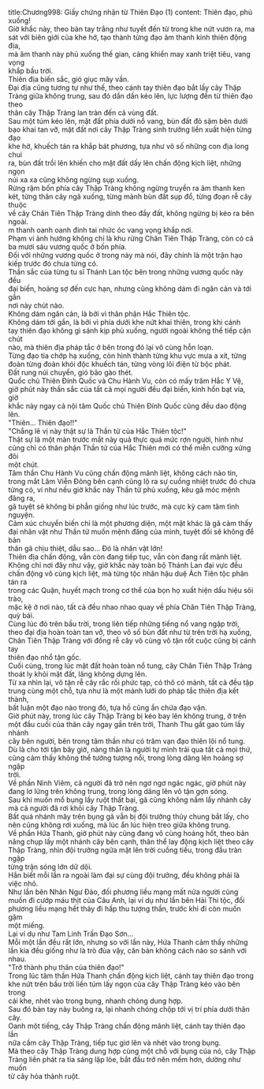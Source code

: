 title:Chương998: Giấy chứng nhận từ Thiên Đạo (1)
content:
Thiên đạo, phủ xuống!<br>Giờ khắc này, theo bàn tay trắng như tuyết đến từ trong khe nứt vươn ra, ma<br>sát với biên giới của khe hở, tạo thành từng đạo âm thanh kinh thiên động địa,<br>mà âm thanh này phủ xuống thế gian, càng khiến may xanh triệt tiêu, vang vọng<br>khắp bầu trời.<br>Thiên địa biến sắc, gió giục mây vần.<br>Đại địa cũng tương tự như thế, theo cánh tay thiên đạo bắt lấy cây Thập<br>Tràng giữa không trung, sau đó dần dần kéo lên, lực lượng đến từ thiên đạo theo<br>thân cây Thập Tràng lan tràn đến cả vùng đất.<br>Sau một túm kéo lên, mặt đất phía dưới nổ vang, bùn đất đỏ sậm bên dưới<br>bạo khai tan vỡ, mặt đất nơi cây Thập Tràng sinh trưởng liền xuất hiện từng đạo<br>khe hở, khuếch tán ra khắp bát phương, tựa như vô số những con địa long chui<br>ra, bùn đất trồi lên khiến cho mặt đất dấy lên chấn động kịch liệt, những ngọn<br>núi xa xa cũng không ngừng sụp xuống.<br>Rừng rậm bốn phía cây Thập Tràng không ngừng truyền ra âm thanh ken<br>két, từng thân cây ngã xuống, từng mảnh bùn đất sụp đổ, từng đoạn rễ cây thuộc<br>về cây Chân Tiên Thập Tràng dính theo đầy đất, không ngừng bị kéo ra bên<br>ngoài.<br>m thanh oanh oanh đinh tai nhức óc vang vọng khắp nơi.<br>Phạm vi ảnh hướng không chỉ là khu rừng Chân Tiên Thập Tràng, còn có cả<br>ba mươi sáu vương quốc ở bốn phía.<br>Đối với những vương quốc ở trong này mà nói, đây chính là một trận hạo<br>kiếp trước đó chưa từng có.<br>Thần sắc của từng tu sĩ Thánh Lan tộc bên trong những vương quốc này đều<br>đại biến, hoảng sợ đến cực hạn, nhưng cũng không dám đi ngăn cản và tới gần<br>nơi này chút nào.<br>Không dám ngăn cản, là bởi vì thân phận Hắc Thiên tộc.<br>Không dám tới gần, là bởi vì phía dưới khe nứt khai thiên, trong khi cánh<br>tay thiên đạo không gì sánh kịp phủ xuống, người ngoài không thể tiếp cận chút<br>nào, mà thiên địa pháp tắc ở bên trong đó lại vô cùng hỗn loạn.<br>Từng đạo tia chớp hạ xuống, còn hình thành từng khu vực mưa a xít, từng<br>đoàn từng đoàn khói độc khuếch tán, từng vòng lôi điện từ bộc phát.<br>Đất rung núi chuyển, gió bão gào thét.<br>Quốc chủ Thiên Đính Quốc và Chu Hành Vu, còn có mấy trăm Hắc Y Vệ,<br>giờ phút này thần sắc của tất cả mọi người đều đại biến, kinh hồn bạt vía, giờ<br>khắc này ngay cả nội tâm Quốc chủ Thiên Đính Quốc cũng đều dao động lên.<br>"Thiên... Thiên đạo!!"<br>"Chẳng lẽ vị này thật sự là Thần tử của Hắc Thiên tộc!"<br>Thật sự là một màn trước mắt này quả thực quá mức rợn người, hình như<br>cũng chỉ có thân phận Thần tử của Hắc Thiên mới có thể miễn cưỡng xứng đôi<br>một chút.<br>Tâm thần Chu Hành Vu cũng chấn động mãnh liệt, không cách nào tin,<br>trong mắt Lâm Viễn Đông bên cạnh cũng lộ ra sự cuồng nhiệt trước đó chưa<br>từng có, ví như nếu giờ khắc này Thần tử phủ xuống, kêu gã móc mệnh đăng ra,<br>gã tuyệt sẽ không bi phẫn giống như lúc trước, mà cực kỳ cam tâm tình nguyện.<br>Cảm xúc chuyển biến chỉ là một phương diện, một mặt khác là gã cảm thấy<br>đại nhân vật như Thần tử muốn mệnh đăng của mình, tuyệt đối sẽ không để bản<br>thân gã chịu thiệt, dẫu sao... Đó là nhân vật lớn!<br>Thiên địa chấn động, vẫn còn đang tiếp tục, vẫn còn đang rất mãnh liệt.<br>Không chỉ nơi đây như vậy, giờ khắc này toàn bộ Thánh Lan đại vực đều<br>chấn động vô cùng kịch liệt, mà từng tộc nhân hậu duệ Ách Tiên tộc phân tán ra<br>trong các Quận, huyết mạch trong cơ thể của bọn họ xuất hiện dấu hiệu sôi trào,<br>mặc kệ ở nơi nào, tất cả đều nhao nhao quay về phía Chân Tiên Thập Tràng,<br>quỳ bái.<br>Cùng lúc đó trên bầu trời, trong liên tiếp những tiếng nổ vang ngập trời,<br>theo đại địa hoàn toàn tan vỡ, theo vô số bùn đất như từ trên trời hạ xuống,<br>Chân Tiên Thập Tràng với đống rễ cây vô cùng vô tận rốt cuộc cũng bị cánh tay<br>thiên đạo nhổ tận gốc.<br>Cuối cùng, trong lúc mặt đất hoàn toàn nổ tung, cây Chân Tiên Thập Tràng<br>thoát ly khỏi mặt đất, lăng không dựng lên.<br>Từ xa nhìn lại, vô tận rễ cây rắc rối phức tạp, có thô có mảnh, tất cả đều tập<br>trung cùng một chỗ, tựa như là một mảnh lưới do pháp tắc thiên địa kết thành,<br>bất luận một đạo nào trong đó, tựa hồ cũng ẩn chứa đạo vận.<br>Giờ phút này, trong lúc cây Thập Tràng bị kéo bay lên không trung, ở trên<br>một đầu cuối của thân cây ngay gần trên trời, Thanh Thu gắt gao túm lấy nhánh<br>cây bên người, bên trong tâm thần như có trăm vạn đạo thiên lôi nổ tung.<br>Dù là cho tới tận bây giờ, nàng thân là người tự mình trải qua tất cả mọi thứ,<br>cũng cảm thấy không thể tưởng tượng nổi, trong lòng dâng lên hoảng sợ ngập<br>trời.<br>Về phần Ninh Viêm, cả người đã trở nên ngơ ngơ ngác ngác, giờ phút này<br>đang lơ lửng trên không trung, trong lòng dâng lên vô tận gợn sóng.<br>Sau khi muốn mổ bụng lấy ruột thất bại, gã cũng không nắm lấy nhánh cây<br>mà cả người đã rơi khỏi cây Thập Tràng.<br>Bất quá nhánh mây trên bụng gã vẫn bị đội trưởng thủy chung bắt lấy, cho<br>nên cũng không rơi xuống, mà lúc ẩn lúc hiện treo giữa không trung.<br>Về phần Hứa Thanh, giờ phút này cũng đang vô cùng hoảng hốt, theo bản<br>năng chụp lấy một nhánh cây bên cạnh, thân thể lay động kịch liệt theo cây<br>Thập Tràng, nhìn đội trưởng ngửa mặt lên trời cuồng tiếu, trong đầu tràn ngập<br>từng trận sóng lớn dữ dội.<br>Hắn biết mỗi lần ra ngoài làm đại sự cùng đội trưởng, đều không phải là<br>việc nhỏ.<br>Như lần bên Nhân Ngư Đảo, đối phương liều mạng mất nửa người cũng<br>muốn đi cướp máu thịt của Câu Anh, lại ví dụ như lần bên Hải Thi tộc, đối<br>phương liều mạng hết thảy đi hấp thu tượng thần, trước khi đi còn muốn gặm<br>một miếng.<br>Lại ví dụ như Tam Linh Trấn Đạo Sơn...<br>Mỗi một lần đều rất lớn, nhưng so với lần này, Hứa Thanh cảm thấy những<br>lần kia đều giống như là trò đùa vậy, căn bản không cách nào so sánh với nhau.<br>"Trở thành phụ thân của thiên đạo!"<br>Trong lúc tâm thần Hứa Thanh chấn động kịch liệt, cánh tay thiên đạo trong<br>khe nứt trên bầu trời liền túm lấy ngọn của cây Thập Tràng kéo vào bên trong<br>cái khe, nhét vào trong bụng, nhanh chóng dung hợp.<br>Sau đó bàn tay này buông ra, lại nhanh chóng chộp tới vị trí phía dưới thân<br>cây.<br>Oanh một tiếng, cây Thập Tràng chấn động mãnh liệt, cánh tay thiên đạo lần<br>nữa cầm cây Thập Tràng, tiếp tục giơ lên và nhét vào trong bụng.<br>Mà theo cây Thập Tràng dung hợp cùng một chỗ với bụng của nó, cây Thập<br>Tràng liền phát ra tia sáng lập lòe, bắt đầu trở nên mềm hơn, dường như muốn<br>từ cây hóa thành ruột.